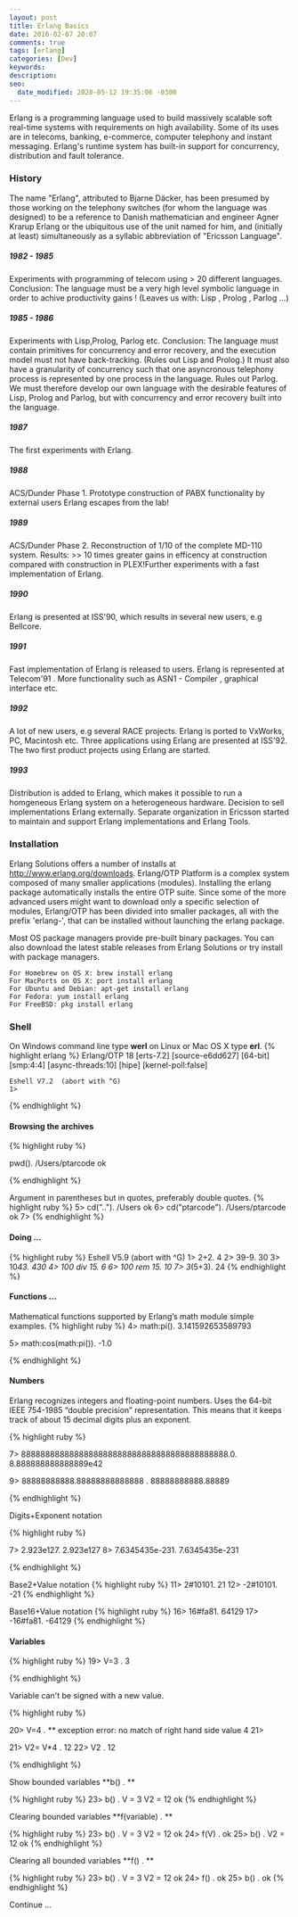 ```yaml
---
layout: post
title: Erlang Basics
date: 2016-02-07 20:07
comments: true
tags: [erlang]
categories: [Dev]
keywords:
description:
seo:
  date_modified: 2020-05-12 19:35:06 -0300
---
```


<!--more-->

Erlang is a programming language used to build massively scalable soft real-time systems with requirements on high availability. Some of its uses are in telecoms, banking, e-commerce, computer telephony and instant messaging. Erlang's runtime system has built-in support for concurrency, distribution and fault tolerance.

### History

The name "Erlang", attributed to Bjarne Däcker, has been presumed by those working on the telephony switches (for whom the language was designed) to be a reference to Danish mathematician and engineer Agner Krarup Erlang or the ubiquitous use of the unit named for him, and (initially at least) simultaneously as a syllabic abbreviation of "Ericsson Language".

##### 1982 - 1985
Experiments with programming of telecom using > 20 different languages. Conclusion: The language must be a very high level symbolic language in order to achive productivity gains ! (Leaves us with: Lisp , Prolog , Parlog ...)
##### 1985 - 1986
Experiments with Lisp,Prolog, Parlog etc. Conclusion: The language must contain primitives for concurrency and error recovery, and the execution model must not have back-tracking. (Rules out Lisp and Prolog.) It must also have a granularity of concurrency such that one asyncronous telephony process is represented by one process in the language. Rules out Parlog. We must therefore develop our own language with the desirable features of Lisp, Prolog and Parlog, but with concurrency and error recovery built into the language.
##### 1987
The first experiments with Erlang.
##### 1988
ACS/Dunder Phase 1. Prototype construction of PABX functionality by external users Erlang escapes from the lab!
##### 1989
ACS/Dunder Phase 2. Reconstruction of 1/10 of the complete MD-110 system. Results: >> 10 times greater gains in efficency at construction compared with construction in PLEX!Further experiments with a fast implementation of Erlang.
##### 1990
Erlang is presented at ISS'90, which results in several new users, e.g Bellcore.
##### 1991
Fast implementation of Erlang is released to users. Erlang is represented at Telecom'91 . More functionality such as ASN1 - Compiler , graphical interface etc.
##### 1992
A lot of new users, e.g several RACE projects. Erlang is ported to VxWorks, PC, Macintosh etc. Three applications using Erlang are presented at ISS'92. The two first product projects using Erlang are started.
##### 1993
Distribution is added to Erlang, which makes it possible to run a homgeneous Erlang system on a heterogeneous hardware. Decision to sell implementations Erlang externally. Separate organization in Ericsson started to maintain and support Erlang implementations and Erlang Tools. 

### Installation

Erlang Solutions offers a number of installs at http://www.erlang.org/downloads.
Erlang/OTP Platform is a complex system composed of many smaller applications (modules). Installing the erlang package automatically installs the entire OTP suite. Since some of the more advanced users might want to download only a specific selection of modules, Erlang/OTP has been divided into smaller packages, all with the prefix 'erlang-', that can be installed without launching the erlang package.

Most OS package managers provide pre-built binary packages. You can also download the latest stable releases from Erlang Solutions or try install with package managers.

    For Homebrew on OS X: brew install erlang
    For MacPorts on OS X: port install erlang
    For Ubuntu and Debian: apt-get install erlang
    For Fedora: yum install erlang
    For FreeBSD: pkg install erlang

### Shell 

On Windows command line type **werl** on Linux or Mac OS X type **erl**.
{% highlight erlang %}
    Erlang/OTP 18 [erts-7.2] [source-e6dd627] [64-bit] [smp:4:4] [async-threads:10] [hipe] [kernel-poll:false]

    Eshell V7.2  (abort with ^G)
    1>
{% endhighlight %}


#### Browsing the archives

{% highlight ruby %}

pwd(). 
/Users/ptarcode 
ok

{% endhighlight %}

Argument in parentheses but in quotes, preferably double quotes.
{% highlight ruby %}
5> cd("..").
/Users
ok
6> cd("ptarcode"). /Users/ptarcode
ok
7>
{% endhighlight %}

#### Doing ...

{% highlight ruby %}
Eshell V5.9 (abort with ^G) 1> 2+2.
4
2> 39-9.
30
3> 10*43.
430
4> 100 div 15.
6
6> 100 rem 15.
10
7> 3*(5+3).
24
{% endhighlight %} 

#### Functions ...

Mathematical functions supported by Erlang’s math module simple examples.
{% highlight ruby %}
4> math:pi(). 
3.141592653589793

5> math:cos(math:pi()).
-1.0

{% endhighlight %} 

#### Numbers

Erlang recognizes integers and floating-point numbers. Uses the 64-bit IEEE 754-1985 “double precision” representation. This means that it keeps track of about 15 decimal digits plus an exponent.

{% highlight ruby %}

7> 8888888888888888888888888888888888888888888.0. 
8.888888888888889e42

9> 88888888888.88888888888888 .
88888888888.88889

{% endhighlight %}

Digits+Exponent notation

{% highlight ruby %}

7> 2.923e127. 2.923e127
8> 7.6345435e-231. 7.6345435e-231

{% endhighlight %} 

Base2+Value notation
{% highlight ruby %}
11> 2#10101. 
21
12> -2#10101. 
-21
{% endhighlight %}

Base16+Value notation
{% highlight ruby %}
16> 16#fa81.
64129
17> -16#fa81.
-64129
{% endhighlight %}


#### Variables

{% highlight ruby %}
19> V=3 .
3

{% endhighlight %}

Variable can't be signed with a new value.

{% highlight ruby %}

20> V=4 .
** exception error: no match of right hand side value 4
21> 

21> V2= V*4 .
12
22> V2 .
12

{% endhighlight %}

Show bounded variables **b() . **

{% highlight ruby %}
23> b() .
V = 3
V2 = 12
ok
{% endhighlight %}

Clearing bounded variables **f(variable) . **

{% highlight ruby %}
23> b() .
V = 3
V2 = 12
ok
24> f(V) .
ok
25> b() . 
V2 = 12
ok
{% endhighlight %}

Clearing all bounded variables **f() . **

{% highlight ruby %}
23> b() .
V = 3
V2 = 12
ok
24> f() .
ok
25> b() .
ok
{% endhighlight %}

Continue ...